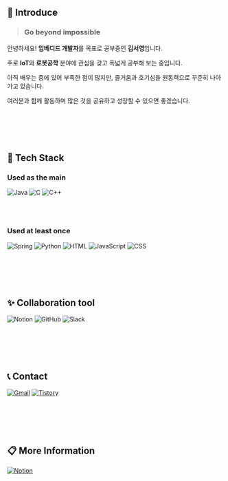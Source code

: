 ## **🤗 Introduce**
> ### Go beyond impossible
안녕하세요! **임베디드 개발자**를 목표로 공부중인 **김서영**입니다.

주로 **IoT**와 **로봇공학** 분야에 관심을 갖고 폭넓게 공부해 보는 중입니다.

아직 배우는 중에 있어 부족한 점이 많지만, 즐거움과 호기심을 원동력으로 꾸준히 나아가고 있습니다. 

여러분과 함께 활동하며 많은 것을 공유하고 성장할 수 있으면 좋겠습니다.

<br></br>
<br></br>

## **🔧 Tech Stack**

### Used as the main
  ![Java](https://img.shields.io/badge/Java-E34F26?style=for-the-badge&logo=java&logoColor=white)
  ![C](https://img.shields.io/badge/C-00599C?style=for-the-badge&logo=c&logoColor=white) 
  ![C++](https://img.shields.io/badge/C%2B%2B-00599C?style=for-the-badge&logo=cplusplus&logoColor=white) 

  <br></br>
 
### Used at least once
  ![Spring](https://img.shields.io/badge/Spring-6DB33F?style=for-the-badge&logo=spring&logoColor=white) 
  ![Python](https://img.shields.io/badge/Python-3776AB?style=for-the-badge&logo=python&logoColor=white) 
  ![HTML](https://img.shields.io/badge/HTML-E34F26?style=for-the-badge&logo=html5&logoColor=white) 
  ![JavaScript](https://img.shields.io/badge/JavaScript-F7DF1E?style=for-the-badge&logo=javascript&logoColor=black) 
  ![CSS](https://img.shields.io/badge/CSS-1572B6?style=for-the-badge&logo=css3&logoColor=white)


<br></br>
<br></br>

## **✨ Collaboration tool**
  ![Notion](https://img.shields.io/badge/Notion-000000?style=for-the-badge&logo=notion&logoColor=white)
  ![GitHub](https://img.shields.io/badge/GitHub-181717?style=for-the-badge&logo=github&logoColor=white)
  ![Slack](https://img.shields.io/badge/Slack-4A154B?style=for-the-badge&logo=slack&logoColor=white)


<br></br>
<br></br>

## **📞 Contact**
[![Gmail](https://img.shields.io/badge/Gmail-D14836?style=for-the-badge&logo=gmail&logoColor=white)](mailto:kimsyoung78@gmail.com)
[![Tistory](https://img.shields.io/badge/Tistory-FF7F00?style=for-the-badge&logo=tistory&logoColor=white)](https://sierra162.tistory.com/)

<br></br>
<br></br>

## **📋 More Information**
[![Notion](https://img.shields.io/badge/Notion-000000?style=for-the-badge&logo=notion&logoColor=white)](https://www.notion.so/Profile-f017001ab6b54bf59c4d56cbcd424089?pvs=4)
